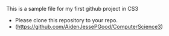 This is a sample file for my first github project in CS3
- Please clone this repository to your repo.
- (https://github.com/AidenJessePGood/ComputerScience3)
